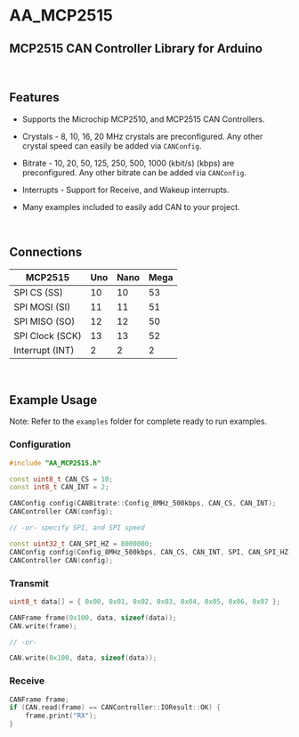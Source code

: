 # AA_MCP2515

## MCP2515 CAN Controller Library for Arduino

</br>

## Features

* Supports the Microchip MCP2510, and MCP2515 CAN Controllers.

* Crystals - 8, 10, 16, 20 MHz crystals are preconfigured. Any other crystal speed can easily be added via `CANConfig`.

* Bitrate - 10, 20, 50, 125, 250, 500, 1000 (kbit/s) (kbps) are preconfigured. Any other bitrate can be added via `CANConfig`.

* Interrupts - Support for Receive, and Wakeup interrupts.

* Many examples included to easily add CAN to your project.

</br>

## Connections

MCP2515 | Uno | Nano | Mega
------- | --- | ---- | ----
SPI CS (SS) | 10 | 10 | 53
SPI MOSI (SI) | 11 | 11 | 51
SPI MISO (SO) | 12 | 12 | 50
SPI Clock (SCK) | 13 | 13 | 52
Interrupt (INT) | 2 | 2 | 2

</br>

## Example Usage

Note: Refer to the `examples` folder for complete ready to run examples.

### Configuration

```cpp
#include "AA_MCP2515.h"

const uint8_t CAN_CS = 10;
const int8_t CAN_INT = 2;

CANConfig config(CANBitrate::Config_8MHz_500kbps, CAN_CS, CAN_INT);
CANController CAN(config);

// -or- specify SPI, and SPI speed

const uint32_t CAN_SPI_HZ = 8000000;
CANConfig config(Config_8MHz_500kbps, CAN_CS, CAN_INT, SPI, CAN_SPI_HZ);
CANController CAN(config);
```

### Transmit

```cpp
uint8_t data[] = { 0x00, 0x01, 0x02, 0x03, 0x04, 0x05, 0x06, 0x07 };

CANFrame frame(0x100, data, sizeof(data));
CAN.write(frame);

// -or-

CAN.write(0x100, data, sizeof(data));
```

### Receive

```cpp
CANFrame frame;
if (CAN.read(frame) == CANController::IOResult::OK) {
    frame.print("RX");
}
```

